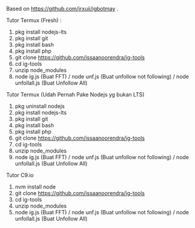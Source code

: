 Based on https://github.com/jrxuii/igbotmay
.


Tutor Termux (Fresh) :
  1. pkg install nodejs-lts
  2. pkg install git
  3. pkg install bash
  4. pkg install php
  5. git clone https://github.com/issaanoorendra/ig-tools
  6. cd ig-tools
  7. unzip node_modules
  8. node ig.js (Buat FFT) / node unf.js (Buat unfollow not following) / node unfollall.js (Buat Unfollow All)
 
 Tutor Termux (Udah Pernah Pake Nodejs yg bukan LTS)
  1. pkg uninstall nodejs
  2. pkg install nodejs-lts
  3. pkg install git
  4. pkg install bash
  5. pkg install php
  6. git clone https://github.com/issaanoorendra/ig-tools
  7. cd ig-tools
  8. unzip node_modules
  9. node ig.js (Buat FFT) / node unf.js (Buat unfollow not following) / node unfollall.js (Buat Unfollow All)
  
  Tutor C9.io
  1. nvm install node
  2. git clone https://github.com/issaanoorendra/ig-tools
  3. cd ig-tools
  4. unzip node_modules
  5. node ig.js (Buat FFT) / node unf.js (Buat unfollow not following) / node unfollall.js (Buat Unfollow All)
  
